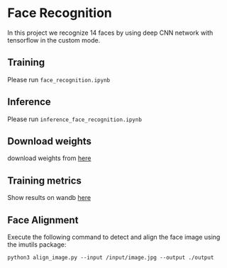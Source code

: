 # Face Recognition  
In this project we recognize 14 faces by using deep CNN network with tensorflow in the custom mode.  

## Training  
Please run `face_recognition.ipynb`  

## Inference  
Please run `inference_face_recognition.ipynb`  

## Download weights
download weights from [here](https://drive.google.com/drive/folders/1Sw_0UWEIE0ibT3U7Q42wPbBWNhvzL6nM?usp=sharing)  

## Training metrics
Show results on wandb [here](https://wandb.ai/zahra_zarrabi/face-recognition?workspace=user-zahra_zarrabi)   

## Face Alignment
Execute the following command to detect and align the face image using the imutils package:
```
python3 align_image.py --input /input/image.jpg --output ./output
```
